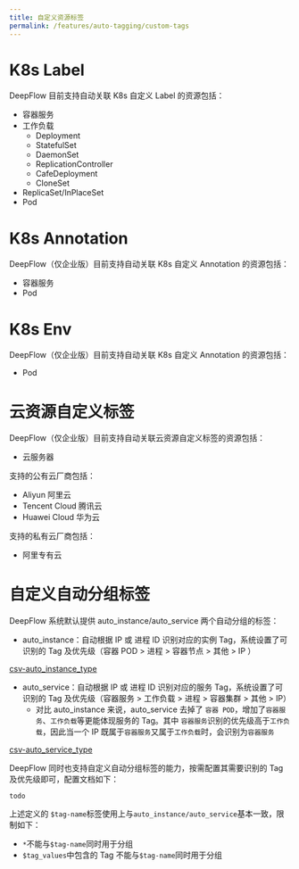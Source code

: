 ```yaml
---
title: 自定义资源标签
permalink: /features/auto-tagging/custom-tags
---
```


# K8s Label

DeepFlow 目前支持自动关联 K8s 自定义 Label 的资源包括：
- 容器服务
- 工作负载
  - Deployment
  - StatefulSet
  - DaemonSet
  - ReplicationController
  - CafeDeployment
  - CloneSet
- ReplicaSet/InPlaceSet
- Pod

# K8s Annotation

DeepFlow（仅企业版）目前支持自动关联 K8s 自定义 Annotation 的资源包括：
- 容器服务
- Pod

# K8s Env

DeepFlow（仅企业版）目前支持自动关联 K8s 自定义 Annotation 的资源包括：
- Pod

# 云资源自定义标签

DeepFlow（仅企业版）目前支持自动关联云资源自定义标签的资源包括：
- 云服务器

支持的公有云厂商包括：
- Aliyun 阿里云
- Tencent Cloud 腾讯云
- Huawei Cloud 华为云

支持的私有云厂商包括：
- 阿里专有云

# 自定义自动分组标签

DeepFlow 系统默认提供 auto_instance/auto_service 两个自动分组的标签：
- auto_instance：自动根据 IP 或 进程 ID 识别对应的实例 Tag，系统设置了可识别的 Tag 及优先级（容器 POD > 进程 > 容器节点 > 其他 > IP ）

[csv-auto_instance_type](https://raw.githubusercontent.com/deepflowio/deepflow/main/server/querier/db_descriptions/clickhouse/tag/enum/auto_instance_type.ch)

- auto_service：自动根据 IP 或 进程 ID 识别对应的服务 Tag，系统设置了可识别的 Tag 及优先级（容器服务 > 工作负载 > 进程 > 容器集群 > 其他 > IP）
  - 对比 auto_instance 来说，auto_service 去掉了 `容器 POD`，增加了`容器服务`、`工作负载`等更能体现服务的 Tag。其中 `容器服务`识别的优先级高于`工作负载`，因此当一个 IP 既属于`容器服务`又属于`工作负载`时，会识别为`容器服务`

[csv-auto_service_type](https://raw.githubusercontent.com/deepflowio/deepflow/main/server/querier/db_descriptions/clickhouse/tag/enum/auto_service_type.ch)

DeepFlow 同时也支持自定义自动分组标签的能力，按需配置其需要识别的 Tag 及优先级即可，配置文档如下：

```
todo
```

上述定义的 `$tag-name`标签使用上与`auto_instance/auto_service`基本一致，限制如下：
- `*`不能与`$tag-name`同时用于分组
- `$tag_values`中包含的 Tag 不能与`$tag-name`同时用于分组

